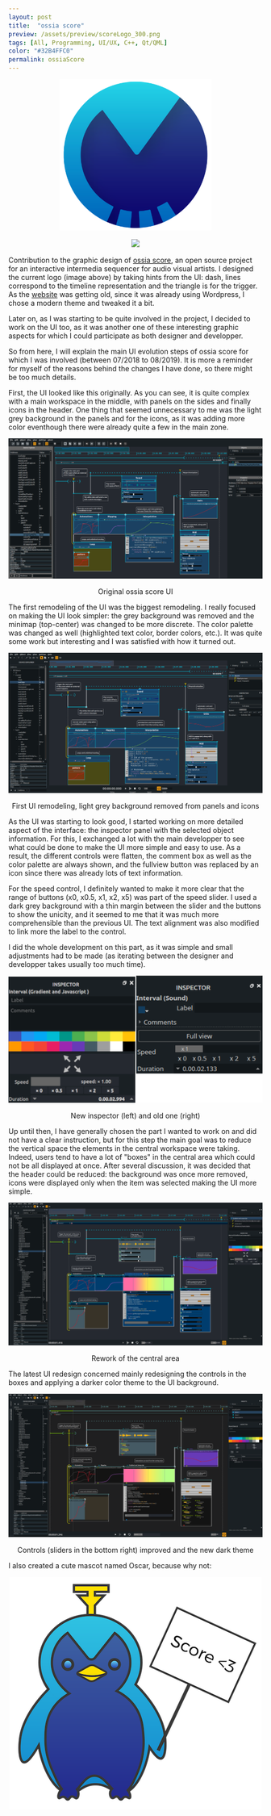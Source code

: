 ```yaml
---
layout: post
title:  "ossia score"
preview: /assets/preview/scoreLogo_300.png
tags: [All, Programming, UI/UX, C++, Qt/QML]
color: "#32B4FFC0"
permalink: ossiaScore
---
```



<p align="center">
    <img src="/assets/scoreLogo.png" width="300"/>
</p>


<p align="center">
<a href="https://raw.githubusercontent.com/OSSIA/score/master/docs/score.png">
  <img src="https://raw.githubusercontent.com/OSSIA/score/master/docs/score.png"/>
  </a>
</p>

Contribution to the graphic design of [ossia score](https://github.com/OSSIA/score), an open source project for an interactive intermedia sequencer for audio visual artists. I designed the current logo (image above) by taking hints from the UI: dash, lines correspond to the timeline representation and the triangle is for the trigger. As the [website](https://ossia.io/) was getting old, since it was already using Wordpress, I chose a modern theme and tweaked it a bit. 

Later on, as I was starting to be quite involved in the project, I decided to work on the UI too, as it was another one of these interesting graphic aspects for which I could participate as both designer and developper.

So from here, I will explain the main UI evolution steps of ossia score for which I was involved (between 07/2018 to 08/2019). It is more a reminder for myself of the reasons behind the changes I have done, so there might be too much details.

First, the UI looked like this originally. As you can see, it is quite complex with a main workspace in the middle, with panels on the sides and finally icons in the header. One thing that seemed unnecessary to me was the light grey background in the panels and for the icons, as it was adding more color eventhough there were already quite a few in the main zone. 
<p align="center">
<a href="/assets/score-0.png">
  <img src="/assets/score-0.png"/>
</a>
<figcaption style="text-align:center">Original ossia score UI</figcaption>
</p>

The first remodeling of the UI was the biggest remodeling. I really focused on making the UI look simpler: the grey background was removed and the minimap (top-center) was changed to be more discrete. The color palette was changed as well (highlighted text color, border colors, etc.). It was quite some work but interesting and I was satisfied with how it turned out. 

<p align="center">
<a href="/assets/score-1.png">
  <img src="/assets/score-1.png"/>
</a>
<figcaption style="text-align:center">First UI remodeling, light grey background removed from panels and icons</figcaption>
</p>

As the UI was starting to look good, I started working on more detailed aspect of the interface: the inspector panel with the selected object information. For this, I exchanged a lot with the main developper to see what could be done to make the UI more simple and easy to use. As a result, the different controls were flatten, the comment box as well as the color palette are always shown, and the fullview button was replaced by an icon since there was already lots of text information. 

For the speed control, I definitely wanted to make it more clear that the range of buttons (x0, x0.5, x1, x2, x5) was part of the speed slider. I used a dark grey background with a thin margin between the slider and the buttons to show the unicity, and it seemed to me that it was much more comprehensible than the previous UI. The text alignment was also modified to link more the label to the control.

I did the whole development on this part, as it was simple and small adjustments had to be made (as iterating between the designer and developper takes usually too much time).

<p align="center">
<img src="/assets/inspectors.png"/>
<figcaption style="text-align:center">New inspector (left) and old one (right)</figcaption>
</p>

Up until then, I have generally chosen the part I wanted to work on and did not have a clear instruction, but for this step the main goal was to reduce the vertical space the elements in the central workspace were taking. Indeed, users tend to have a lot of "boxes" in the central area which could not be all displayed at once. After several discussion, it was decided that the header could be reduced: the background was once more removed, icons were displayed only when the item was selected making the UI more simple. 

<p align="center">
<a href="/assets/score-3.png">
<img src="/assets/score-3.png"/>
</a>
<figcaption style="text-align:center">Rework of the central area</figcaption>
</p>

The latest UI redesign concerned mainly redesigning the controls in the boxes and applying a darker color theme to the UI background.
<p align="center">
<a href="/assets/score-4.png">
<img src="/assets/score-4.png"/>
</a>
<figcaption style="text-align:center">Controls (sliders in the bottom right) improved and the new dark theme</figcaption>
</p>

I also created a cute mascot named Oscar, because why not: 

<p align="center">
<a href="/assets/oscar_triggered_loop.gif">
  <img src="/assets/scoreFun.png"/>
  </a>
</p>

